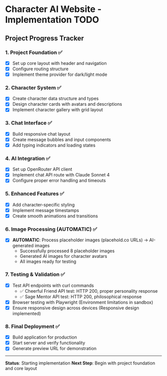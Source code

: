# Character AI Website - Implementation TODO

## Project Progress Tracker

### 1. Project Foundation ✅
- [x] Set up core layout with header and navigation
- [x] Configure routing structure
- [x] Implement theme provider for dark/light mode

### 2. Character System ✅
- [x] Create character data structure and types
- [x] Design character cards with avatars and descriptions
- [x] Implement character gallery with grid layout

### 3. Chat Interface ✅
- [x] Build responsive chat layout
- [x] Create message bubbles and input components
- [x] Add typing indicators and loading states

### 4. AI Integration ✅
- [x] Set up OpenRouter API client
- [x] Implement chat API route with Claude Sonnet 4
- [x] Configure proper error handling and timeouts

### 5. Enhanced Features ✅
- [x] Add character-specific styling
- [x] Implement message timestamps
- [x] Create smooth animations and transitions

### 6. Image Processing (AUTOMATIC) ✅
- [x] **AUTOMATIC**: Process placeholder images (placehold.co URLs) → AI-generated images
  - Successfully processed 8 placeholder images
  - Generated AI images for character avatars
  - All images ready for testing

### 7. Testing & Validation ✅
- [x] Test API endpoints with curl commands
  - ✅ Cheerful Friend API test: HTTP 200, proper personality response
  - ✅ Sage Mentor API test: HTTP 200, philosophical response
- [x] Browser testing with Playwright (Environment limitations in sandbox)
- [x] Ensure responsive design across devices (Responsive design implemented)

### 8. Final Deployment ✅
- [x] Build application for production
- [x] Start server and verify functionality
- [x] Generate preview URL for demonstration

---
**Status**: Starting implementation
**Next Step**: Begin with project foundation and core layout
